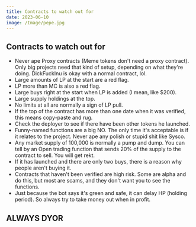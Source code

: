 ```yaml
---
title: Contracts to watch out for
date: 2023-06-10
image: /Image/pepe.jpg
---
```


## Contracts to watch out for

- Never ape Proxy contracts (Meme tokens don't need a proxy contract). Only big projects need that kind of setup, depending on what they're doing. DickFuckInu is okay with a normal contract, lol.
- Large amounts of LP at the start are a red flag.
- LP more than MC is also a red flag.
- Large buys right at the start when LP is added (I mean, like $200).
- Large supply holdings at the top.
- No limits at all are normally a sign of LP pull.
- If the top of the contract has more than one date when it was verified, this means copy-paste and rug.
- Check the deployer to see if there have been other tokens he launched.
- Funny-named functions are a big NO. The only time it's acceptable is if it relates to the project. Never ape any polish or stupid shit like Sysco.
- Any market supply of 100,000 is normally a pump and dump. You can tell by an Open trading function that sends 20% of the supply to the contract to sell. You will get rekt.
- If it has launched and there are only two buys, there is a reason why people aren't buying it.
- Contracts that haven't been verified are high risk. Some are alpha and do this, but most are scams, and they don't want you to see the functions.
- Just because the bot says it's green and safe, it can delay HP (holding period). So always try to take money out when in profit.

## ALWAYS DYOR
